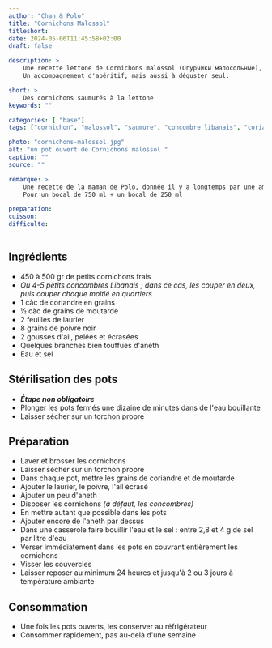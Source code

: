 ```yaml
---
author: "Chan & Polo"
title: "Cornichons Malossol"
titleshort:
date: 2024-05-06T11:45:58+02:00
draft: false

description: >
    Une recette lettone de Cornichons malossol (Огурчики малосольные), délicatement saumurés.<br>
    Un accompagnement d'apéritif, mais aussi à déguster seul.

short: >
    Des cornichons saumurés à la lettone
keywords: ""

categories: [ "base"]
tags: ["cornichon", "malossol", "saumure", "concombre libanais", "coriandre", "graine de moutarde", "ail"]

photo: "cornichons-malossol.jpg"
alt: "un pot ouvert de Cornichons malossol "
caption: ""
source: ""

remarque: >
    Une recette de la maman de Polo, donnée il y a longtemps par une amie de celle-ci
    Pour un bocal de 750 ml + un bocal de 250 ml

preparation: 
cuisson: 
difficulte:
---
```



## Ingrédients
-  450 à 500 gr de petits cornichons frais
- *Ou 4-5 petits concombres Libanais ; dans ce cas, les couper en deux, puis couper chaque moitié en quartiers*
- 1 càc de coriandre en grains
- ½ càc de grains de moutarde
- 2 feuilles de laurier
- 8 grains de poivre noir
- 2 gousses d'ail, pelées et écrasées
- Quelques branches bien touffues d'aneth
- Eau et sel

## Stérilisation des pots
- ***Étape non obligatoire***
- Plonger les pots fermés une dizaine de minutes dans de l'eau bouillante
- Laisser sécher sur un torchon propre
## Préparation
- Laver et brosser les cornichons
- Laisser sécher sur un torchon propre
- Dans chaque pot, mettre les grains de coriandre et de moutarde
- Ajouter le laurier, le poivre, l'ail écrasé
- Ajouter un peu d'aneth
- Disposer les cornichons *(à défaut, les concombres)*
- En mettre autant que possible dans les pots
- Ajouter encore de l'aneth par dessus
- Dans une casserole faire bouillir l'eau et le sel : entre 2,8 et 4 g de sel par litre d'eau
- Verser immédiatement dans les pots en couvrant entièrement les cornichons
- Visser les couvercles
- Laisser reposer au minimum 24 heures et jusqu'à 2 ou 3 jours à température ambiante
## Consommation
- Une fois les pots ouverts, les conserver au réfrigérateur
- Consommer rapidement, pas au-delà d'une semaine
